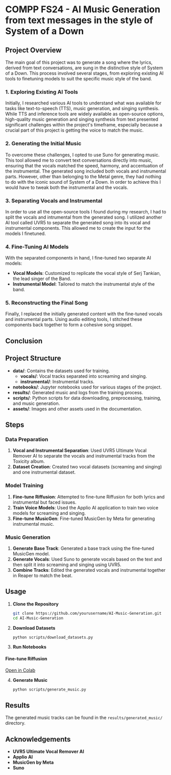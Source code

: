 # COMPP FS24 - AI Music Generation from text messages in the style of System of a Down


## Project Overview

The main goal of this project was to generate a song where the lyrics, derived from text conversations, are sung in the distinctive style of System of a Down. This process involved several stages, from exploring existing AI tools to finetuning models to suit the specific music style of the band.

### 1. Exploring Existing AI Tools

Initially, I researched various AI tools to understand what was available for tasks like text-to-speech (TTS), music generation, and singing synthesis. While TTS and inference tools are widely available as open-source options, high-quality music generation and singing synthesis from text presented significant challenges within the project's timeframe, especially because a crucial part of this project is getting the voice to match the music.

### 2. Generating the Initial Music

To overcome these challenges, I opted to use Suno for generating music. This tool allowed me to convert text conversations directly into music, ensuring that the vocals matched the speed, harmony, and accentuation of the instrumental. The generated song included both vocals and instrumental parts. However, other than belonging to the Metal genre, they had nothing to do with the iconic sound of System of a Down. In order to achieve this I would have to tweak both the instrumental and the vocals.

### 3. Separating Vocals and Instrumental 

In order to use all the open-source tools I found during my research, I had to split the vocals and intrumental from the generated song. I utilized another AI tool called UVR5 to separate the generated song into its vocal and instrumental components. This allowed me to create the input for the models I finetuned.

### 4. Fine-Tuning AI Models

With the separated components in hand, I fine-tuned two separate AI models:
- **Vocal Models**: Customized to replicate the vocal style of Serj Tankian, the lead singer of the Band.
- **Instrumental Model**: Tailored to match the instrumental style of the band.



### 5. Reconstructing the Final Song

Finally, I replaced the initially generated content with the fine-tuned vocals and instrumental parts. Using audio editing tools, I stitched these components back together to form a cohesive song snippet.

## Conclusion
## Project Structure
- **data/**: Contains the datasets used for training.
  - **vocals/**: Vocal tracks separated into screaming and singing.
  - **instrumental/**: Instrumental tracks.
- **notebooks/**: Jupyter notebooks used for various stages of the project.
- **results/**: Generated music and logs from the training process.
- **scripts/**: Python scripts for data downloading, preprocessing, training, and music generation.
- **assets/**: Images and other assets used in the documentation.

## Steps

### Data Preparation
1. **Vocal and Instrumental Separation**: Used UVR5 Ultimate Vocal Remover AI to separate the vocals and instrumental tracks from the Toxicity album.
2. **Dataset Creation**: Created two vocal datasets (screaming and singing) and one instrumental dataset.

### Model Training
1. **Fine-tune Riffusion**: Attempted to fine-tune Riffusion for both lyrics and instrumental but faced issues.
2. **Train Voice Models**: Used the Applio AI application to train two voice models for screaming and singing.
3. **Fine-tune MusicGen**: Fine-tuned MusicGen by Meta for generating instrumental music.

### Music Generation
1. **Generate Base Track**: Generated a base track using the fine-tuned MusicGen model.
2. **Generate Vocals**: Used Suno to generate vocals based on the text and then split it into screaming and singing using UVR5.
3. **Combine Tracks**: Edited the generated vocals and instrumental together in Reaper to match the beat.

## Usage
1. **Clone the Repository**
    ```bash
    git clone https://github.com/yourusername/AI-Music-Generation.git
    cd AI-Music-Generation
    ```

2. **Download Datasets**
    ```bash
    python scripts/download_datasets.py
    ```

3. **Run Notebooks**

#### Fine-tune Riffusion
[Open in Colab](https://colab.research.google.com/drive/1lWqp8TiV969vTRCxl-4jLEjVcQw3TTmh#scrollTo=NaQ3Jytoqyk5)

4. **Generate Music**
    ```bash
    python scripts/generate_music.py
    ```

## Results
The generated music tracks can be found in the `results/generated_music/` directory.

## Acknowledgements
- **UVR5 Ultimate Vocal Remover AI**
- **Applio AI**
- **MusicGen by Meta**
- **Suno**
